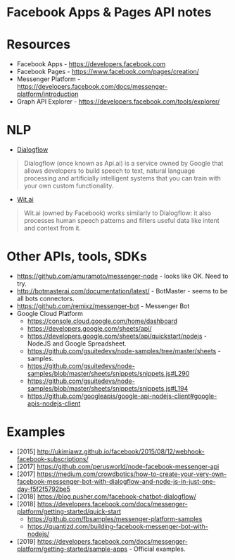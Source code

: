 Facebook Apps & Pages API notes
===

# Resources

- Facebook Apps - https://developers.facebook.com
- Facebook Pages - https://www.facebook.com/pages/creation/
- Messenger Platform - https://developers.facebook.com/docs/messenger-platform/introduction
- Graph API Explorer - https://developers.facebook.com/tools/explorer/


# NLP

- [Dialogflow](https://dialogflow.com/)

> Dialogflow (once known as Api.ai) is a service owned by Google that allows developers to build speech to text, natural language processing and artificially intelligent systems that you can train with your own custom functionality.

- [Wit.ai](https://github.com/wit-ai/node-wit)

> Wit.ai (owned by Facebook) works similarly to Dialogflow: it also processes human speech patterns and filters useful data like intent and context from it.


# Other APIs, tools, SDKs

- https://github.com/amuramoto/messenger-node - looks like OK. Need to try.
- http://botmasterai.com/documentation/latest/ - BotMaster - seems to be all bots connectors.
- https://github.com/remixz/messenger-bot - Messenger Bot
- Google Cloud Platform
  - https://console.cloud.google.com/home/dashboard
  - https://developers.google.com/sheets/api/
  - https://developers.google.com/sheets/api/quickstart/nodejs - NodeJS and Google Spreadsheet.
  - https://github.com/gsuitedevs/node-samples/tree/master/sheets - samples.
  - https://github.com/gsuitedevs/node-samples/blob/master/sheets/snippets/snippets.js#L290
  - https://github.com/gsuitedevs/node-samples/blob/master/sheets/snippets/snippets.js#L194
  - https://github.com/googleapis/google-api-nodejs-client#google-apis-nodejs-client


# Examples
- [2015] http://ukimiawz.github.io/facebook/2015/08/12/webhook-facebook-subscriptions/
- [2017] https://github.com/perusworld/node-facebook-messenger-api
- [2017] https://medium.com/crowdbotics/how-to-create-your-very-own-facebook-messenger-bot-with-dialogflow-and-node-js-in-just-one-day-f5f2f5792be5
- [2018] https://blog.pusher.com/facebook-chatbot-dialogflow/
- [2018] https://developers.facebook.com/docs/messenger-platform/getting-started/quick-start
  + https://github.com/fbsamples/messenger-platform-samples
  + https://quantizd.com/building-facebook-messenger-bot-with-nodejs/
- [2019] https://developers.facebook.com/docs/messenger-platform/getting-started/sample-apps - Official examples.
